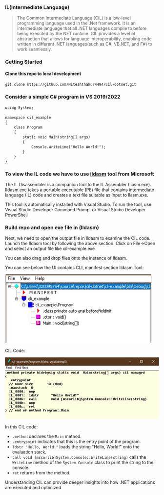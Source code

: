 ### IL(Intermediate Language)

> The Common Intermediate Language (CIL) is a low-level programming language used in the .Net framework. It is an intermediate language that all .NET languages compile to before being executed by the NET runtime.
> CIL provides a level of abstraction that allows for language interoperability, enabling code written in different .NET languages(such as C#, VB.NET, and F#) to work seamlessly.


### Getting Started

#### Clone this repo to local development
```
git clone https://github.com/Niteshthakur4494/cil-dotnet.git
```

### Consider a simple C# program in VS 2019/2022
```
using System;

namespace cil_example
{
    class Program
    {
        static void Main(string[] args)
        {
            Console.WriteLine("Hello World!");
        }
    }
}
```

### To view the IL code we have to use [ildasm](https://learn.microsoft.com/en-us/dotnet/framework/tools/ildasm-exe-il-disassembler) tool from Microsoft 

The IL Disassembler is a companion tool to the IL Assembler (Ilasm.exe). Ildasm.exe takes a portable executable (PE) file that contains intermediate language (IL) code and creates a text file suitable as input to Ilasm.exe.

This tool is automatically installed with Visual Studio. To run the tool, use Visual Studio Developer Command Prompt or Visual Studio Developer PowerShell

### Build repo and open exe file in (Ildasm)

Next, we need to open the output file in Ildasm to examine the CIL code. Launch the Ildasm tool by following the above section. Click on File->Open and select an output file like cil-example.exe

You can also drag and drop files onto the instance of Ildasm.

You can see below the UI contains CLI, manifest section
Ildasm Tool: 

![alt text][ildasmTool]

CIL Code:

![alt text][cilCode]

[ildasmTool]: /images/ildasmTool.jpg "Ildasm Tool"
[cilCode]: /images/cli-example.jpg "cil-code"


In this CIL code:

* `.method` declares the `Main` method.
* `.entrypoint` indicates that this is the entry point of the program.
* `ldstr "Hello, World!"` loads the string "Hello, World!" onto the evaluation stack.
* `call void [mscorlib]System.Console::WriteLine(string)` calls the `WriteLine` method of the `System.Console` class to print the string to the console.
* `ret` returns from the method.

Understanding CIL can provide deeper insights into how .NET applications are executed and optimized

